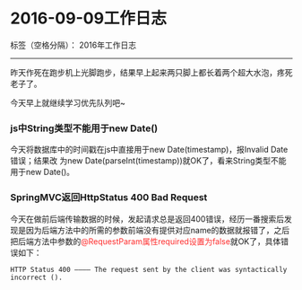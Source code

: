 ﻿# 2016-09-09工作日志

标签（空格分隔）： 2016年工作日志

---

昨天作死在跑步机上光脚跑步，结果早上起来两只脚上都长着两个超大水泡，疼死老子了。

今天早上就继续学习优先队列吧~

### js中String类型不能用于new Date()

今天将数据库中的时间戳在js中直接用于new Date(timestamp)，报Invalid Date错误；结果改
为new Date(parseInt(timestamp))就OK了，看来String类型不能用于new Date()。

### SpringMVC返回HttpStatus 400 Bad Request

今天在做前后端传输数据的时候，发起请求总是返回400错误，经历一番搜索后发现是因为后端方法中的所需的参数前端没有提供对应name的数据就报错了，之后把后端方法中参数的<font color="FF2D2D">@RequestParam属性required设置为false</font>就OK了，具体错误如下：

``` 
HTTP Status 400 ———— The request sent by the client was syntactically incorrect ().
``` 


